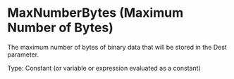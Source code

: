 # MaxNumberBytes (Maximum Number of Bytes)

The maximum number of bytes of binary data that will be stored in the Dest parameter.

Type: Constant (or variable or expression evaluated as a constant)
